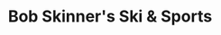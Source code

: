 ---
title: "Bob Skinner's Ski & Sports"
url: /newbury/bob-skinners-ski-and-sports/
shop: outdoor
---